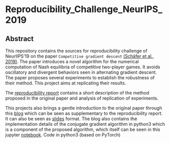 # Reproducibility_Challenge_NeurIPS_2019

## Abstract

This repository contains the sources for reproducibility challenge of NeurlIPS’19 on the paper `Competitive
gradient descent` [(Schäfer et al., 2019)](https://arxiv.org/abs/1905.12103). The paper introduces a novel algorithm
for the numerical computation of Nash equilibria of competitive two-player games. It avoids oscillatory and divergent behaviors seen in alternating gradient descent.
The paper proposes several experiments to establish the robustness of their method. This project aims at replicating their results.

The [reproducibility report](https://gopikishan14.github.io/Reproducibility_Challenge_NeurIPS_2019/index.html) contains a short description of the method proposed in the original paper and analysis of replication of experiments. 

This projects also brings a gentle introduction to the original paper through this [blog](https://gopikishan14.github.io/Reproducibility_Challenge_NeurIPS_2019/README.html) which can be seen as supplementary to the reproducibility report. It can also be seen as [slides](https://gopikishan14.github.io/Reproducibility_Challenge_NeurIPS_2019/README.slides.html) format. The blog also contains the implementation details of the conjugate gradient algorithm in python3 which is a component of the proposed algorithm, which itself can be seen in this jupyter [notebook](https://github.com/GopiKishan14/Reproducibility_Challenge_NeurIPS_2019/blob/master/Optimiser.ipynb). Code in python3 (based on PyTorch)

